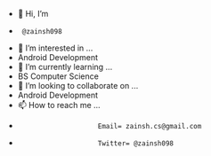 - 👋 Hi, I’m 
-      @zainsh098
- 👀 I’m interested in ... 
- Android Development
- 🌱 I’m currently learning ...
-  BS Computer Science
- 💞️ I’m looking to collaborate on ... 
- Android Development
- 📫 How to reach me ... 
-                         Email= zainsh.cs@gmail.com 
-                         Twitter= @zainsh098

<!---
zainsh098/zainsh098 is a ✨ special ✨ repository because its `README.md` (this file) appears on your GitHub profile.
You can click the Preview link to take a look at your changes.
--->
